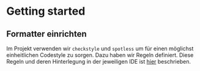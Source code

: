 # Getting started

## Formatter einrichten

Im Projekt verwenden wir `checkstyle` und `spotless` um für einen möglichst einheitlichen Codestyle zu sorgen.
Dazu haben wir Regeln definiert. Diese Regeln und deren Hinterlegung in der jeweiligen IDE ist
[hier](https://github.com/it-at-m/itm-java-codeformat) beschrieben.